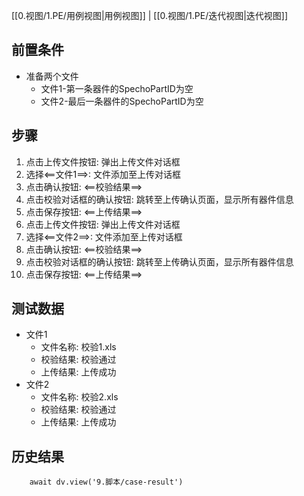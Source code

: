 [[0.视图/1.PE/用例视图|用例视图]] | [[0.视图/1.PE/迭代视图|迭代视图]]

## 前置条件

- 准备两个文件
	- 文件1-第一条器件的SpechoPartID为空
	- 文件2-最后一条器件的SpechoPartID为空
## 步骤

1. 点击上传文件按钮: 弹出上传文件对话框
2. 选择<==文件1==>: 文件添加至上传对话框
3. 点击确认按钮: <==校验结果==>
4. 点击校验对话框的确认按钮: 跳转至上传确认页面，显示所有器件信息
5. 点击保存按钮: <==上传结果==>
6. 点击上传文件按钮: 弹出上传文件对话框
7. 选择<==文件2==>: 文件添加至上传对话框
8. 点击确认按钮: <==校验结果==>
9. 点击校验对话框的确认按钮: 跳转至上传确认页面，显示所有器件信息
10. 点击保存按钮: <==上传结果==>

## 测试数据

- 文件1
	- 文件名称: 校验1.xls
	- 校验结果: 校验通过
	- 上传结果: 上传成功
- 文件2
	- 文件名称: 校验2.xls
	- 校验结果: 校验通过
	- 上传结果: 上传成功

## 历史结果

```dataviewjs
    await dv.view('9.脚本/case-result')
```
